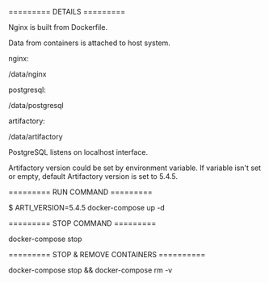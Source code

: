 ========= DETAILS =========

Nginx is built from Dockerfile.

Data from containers is attached to host system.

nginx:

/data/nginx

postgresql:

/data/postgresql

artifactory:

/data/artifactory

PostgreSQL listens on localhost interface. 

Artifactory version could be set by environment variable. If variable isn't set or empty, default Artifactory version is set to 5.4.5.

========= RUN COMMAND =========

$ ARTI_VERSION=5.4.5 docker-compose up -d


========= STOP COMMAND =========

docker-compose stop

========= STOP & REMOVE CONTAINERS ==========

docker-compose stop && docker-compose rm -v
